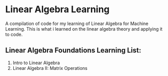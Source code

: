 # Linear Algebra Learning

A compilation of code for my learning of Linear Algebra for Machine Learning. This is what i learned on the linear algebra theory and applying it to code.

## Linear Algebra Foundations Learning List:
1. Intro to Linear Algebra
2. Linear Algebra II: Matrix Operations